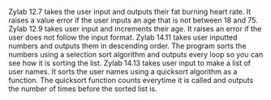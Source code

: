 Zylab 12.7 takes the user input and outputs their fat burning heart rate. It raises a value error if the user inputs an age that is not between 18 and 75.
Zylab 12.9 takes user input and increments their age. It raises an error if the user does not follow the input format.
Zylab 14.11 takes user inputted numbers and outputs them in descending order. The program sorts the numbers using a selection sort algorithm and outputs every loop so you can see how it is sorting the list.
Zylab 14.13 takes user input to make a list of user names. It sorts the user names using a quicksort algorithm as a function. The quicksort function counts everytime it is called and outputs the number of times before the sorted list is.

